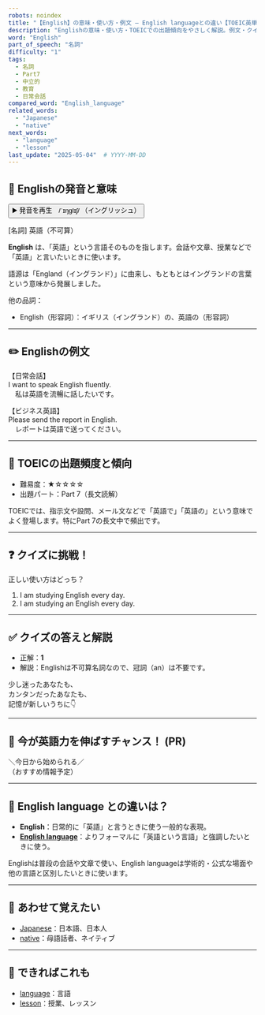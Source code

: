 ```yaml
---
robots: noindex
title: "【English】の意味・使い方・例文 ― English languageとの違い【TOEIC英単語】"
description: "Englishの意味・使い方・TOEICでの出題傾向をやさしく解説。例文・クイズ付きでEnglish languageとの違いもわかりやすく学べます。"
word: "English"
part_of_speech: "名詞"
difficulty: "1"
tags:
  - 名詞
  - Part7
  - 中立的
  - 教育
  - 日常会話
compared_word: "English_language"
related_words:
  - "Japanese"
  - "native"
next_words:
  - "language"
  - "lesson"
last_update: "2025-05-04"  # YYYY-MM-DD
---
```


## 🔰 Englishの発音と意味

<button class="play-audio" onclick="playTTS('English')">
  <span class="play-audio-main">
    ▶️ 発音を再生　/ˈɪŋɡlɪʃ/
  </span>
  <span class="play-audio-sub">
    （イングリッシュ）
  </span>
</button>

[名詞] 英語（不可算）

**English** は、「英語」という言語そのものを指します。会話や文章、授業などで「英語」と言いたいときに使います。

語源は「England（イングランド）」に由来し、もともとはイングランドの言葉という意味から発展しました。

他の品詞：  
- English（形容詞）：イギリス（イングランド）の、英語の（形容詞）

---

## ✏️ Englishの例文

【日常会話】  
I want to speak English fluently.  
　私は英語を流暢に話したいです。

【ビジネス英語】  
Please send the report in English.  
　レポートは英語で送ってください。

---

## 🎯 TOEICの出題頻度と傾向

- 難易度：★☆☆☆☆
- 出題パート：Part 7（長文読解）

TOEICでは、指示文や設問、メール文などで「英語で」「英語の」という意味でよく登場します。特にPart 7の長文中で頻出です。

---

## ❓ クイズに挑戦！

正しい使い方はどっち？

1. I am studying English every day.  
2. I am studying an English every day.

---

## ✅ クイズの答えと解説

- 正解：**1**
- 解説：Englishは不可算名詞なので、冠詞（an）は不要です。

少し迷ったあなたも、  
カンタンだったあなたも、  
記憶が新しいうちに👇️

---

## 🚀 今が英語力を伸ばすチャンス！ (PR)

<div class="info-center">
＼今日から始められる／<br>  
（おすすめ情報予定）
</div>

---

## 🤔  English language との違いは？

- **English**：日常的に「英語」と言うときに使う一般的な表現。
- **[English language](/English_language)**：よりフォーマルに「英語という言語」と強調したいときに使う。

Englishは普段の会話や文章で使い、English languageは学術的・公式な場面や他の言語と区別したいときに使います。

---

## 🧩 あわせて覚えたい

- [Japanese](/Japanese)：日本語、日本人
- [native](/native)：母語話者、ネイティブ

---

## 📖 できればこれも

- [language](/language)：言語
- [lesson](/lesson)：授業、レッスン

<!-- cvid: aid45_bid10 -->
